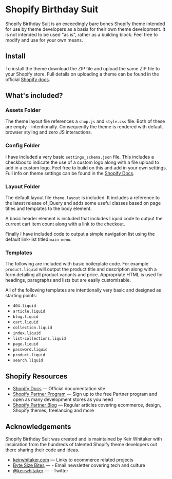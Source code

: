 # Shopify Birthday Suit

Shopify Birthday Suit is an exceedingly bare bones Shopify theme intended for use by theme developers as a basis for their own theme development. It is not intended to be used "as is", rather as a building block. Feel free to modify and use for your own means.

## Install

To install the theme download the ZIP file and upload the same ZIP file to your Shopify store. Full details on uploading a theme can be found in the official [Shopify docs](http://docs.shopify.com/themes/the-basics/build-your-theme/upload-theme).

## What's included?

### Assets Folder

The theme layout file references a <code>shop.js</code> and <code>style.css</code> file. Both of these are empty - intentionally. Consequently the theme is rendered with default browser styling and zero JS interactions.

### Config Folder

I have included a very basic <code>settings_schema.json</code> file. This includes a checkbox to indicate the use of a custom logo along with a file upload to add in a custom logo. Feel free to build on this and add in your own settings. Full info on theme settings can be found in the [Shopify Docs](https://docs.shopify.com/themes/theme-development/storefront-editor/settings-schema).

### Layout Folder

The default layout file <code>theme.layout</code> is included. It includes a reference to the latest release of jQuery and adds some useful classes based on page titles and templates to the body element.

A basic header element is included that includes Liquid code to output the current cart item count along with a link to the checkout.

Finally I have included code to output a simple navigation list using the default link-list titled <code>main-menu</code>.

### Templates

The following are included with basic boilerplate code. For example <code>product.liquid</code> will output the product title and description along with a form detailing all product variants and price. Appropriate HTML is used for headings, paragraphs and lists but are easily customisable.

All of the following templates are intentionally very basic and designed as starting points:

* <code>404.liquid</code>
* <code>article.liquid</code>
* <code>blog.liquid</code>
* <code>cart.liquid</code>
* <code>collection.liquid</code>
* <code>index.liquid</code>
* <code>list-collections.liquid</code>
* <code>page.liquid</code>
* <code>password.liquid</code>
* <code>product.liquid</code>
* <code>search.liquid</code>

## Shopify Resources

* [Shopify Docs](http://docs.shopify.com/) &mdash; Official documentation site
* [Shopify Partner Program](http://shopify.com/partners) &mdash; Sign up to the free Partner program and open as many development stores as you need
* [Shopify Partner Blog](http://shopify.com/partners) &mdash; Regular articles covering ecommerce, design, Shopify themes, freelancing and more

## Acknowledgements

Shopify Birthday Suit was created and is maintained by Keir Whitaker with inspiration from the hundreds of talented Shopify theme developers out there sharing their code and ideas.

* [keirwhitaker.com](http://keirwhitaker.com) &mdash; Links to ecommerce related projects
* [Byte Size Bites](http://keirwhitaker.com/#subscribe) &mdash; - Email newsletter covering tech and culture
* [@keirwhitaker](http://keirwhitaker.com/twitter) &mdash; - Twitter
